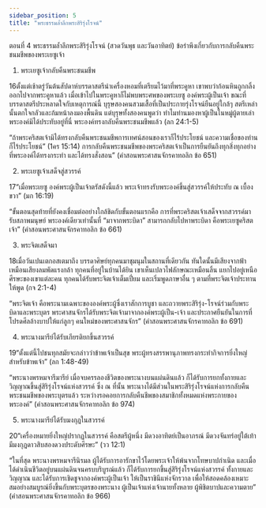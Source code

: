 ```yaml
---
sidebar_position: 5
title: "พระธรรมล้ำลึกพระสิริรุ่งโรจน์"
---
```


ตอนที่ 4 พระธรรมล้ำลึกพระสิริรุ่งโรจน์
(สวดวันพุธ และวันอาทิตย์)
ข้อรำพึงเกี่ยวกับการกลับคืนพระชนมชีพของพระเยซูเจ้า

1. พระเยซูเจ้ากลับคืนพระชนมชีพ

16ตั้งแต่เช้าตรู่วันต้นสัปดาห์บรรดาสตรีนำเครื่องหอมที่เตรียมไว้มาที่พระคูหา เขาพบว่าก้อนหินถูกกลิ้งออกไปจากพระคูหาแล้ว เมื่อเข้าไปในพระคูหาก็ไม่พบพระศพของพระเยซู องค์พระผู้เป็นเจ้า  ขณะที่บรรดาสตรีประหลาดใจกับเหตุการณ์นี้ บุรุษสองคนสวมเสื้อที่เป็นประกายรุ่งโรจน์ยืนอยู่ใกล้ๆ สตรีเหล่านั้นตกใจกลัวและก้มหน้าลงมองพื้นดิน แต่บุรุษทั้งสองคนพูดว่า ทำไมท่านมองหาผู้เป็นในหมู่ผู้ตายเล่า  พระองค์มิได้ประทับอยู่ที่นี่ พระองค์ทรงกลับคืนพระชนมชีพแล้ว (ลก 24:1-5)

“ถ้าพระคริสตเจ้ามิได้ทรงกลับคืนพระชนมชีพการเทศน์สอนของเราก็ไร้ประโยชน์ และความเชื่อของท่านก็ไร้ประโยชน์” (1คร 15:14) การกลับคืนพระชนมชีพของพระคริสตเจ้าเป็นการยืนยันถึงทุกสิ่งทุกอย่างที่พระองค์ได้ทรงกระทำ และได้ทรงสั่งสอน” (คำสอนพระศาสนจักรคาทอลิก ข้อ 651)


2. พระเยซูเจ้าเสด็จสู่สวรรค์

17“เมื่อพระเยซู องค์พระผู้เป็นเจ้าตรัสดังนี้แล้ว พระเจ้าทรงรับพระองค์ขึ้นสู่สวรรค์ให้ประทับ ณ เบื้องขวา” (มก 16:19)

“ขั้นตอนสุดท้ายที่ยังคงเชื่อมต่ออย่างใกล้ชิดกับขั้นตอนแรกคือ การที่พระคริสตเจ้าเสด็จจากสวรรค์มารับสภาพมนุษย์ พระองค์เดียวเท่านั้นที่ “มาจากพระบิดา” สามารถกลับไปหาพระบิดา คือพระเยซูคริสตเจ้า” (คำสอนพระศาสนจักรคาทอลิก ข้อ 661)




3. พระจิตเสด็จมา

18เมื่อวันเปนเตกอสเตมาถึง บรรดาศิษย์ทุกคนมาชุมนุมในสถานที่เดียวกัน ทันใดนั้นมีเสียงจากฟ้าเหมือนเสียงลมพัดแรงกล้า ทุกคนที่อยู่ในบ้านได้ยิน  เขาเห็นเปลวไฟลักษณะเหมือนลิ้น  แยกไปอยู่เหนือศีรษะของเขาแต่ละคน  ทุกคนได้รับพระจิตเจ้าเต็มเปี่ยม และเริ่มพูดภาษาอื่น ๆ ตามที่พระจิตเจ้าประทานให้พูด (กจ 2:1-4)

“พระจิตเจ้า คือพระนามเฉพาะขององค์พระผู้ซึ่งเราสักการบูชา และถวายพระสิริรุ่ง-โรจน์ร่วมกับพระบิดาและพระบุตร พระศาสนจักรได้รับพระจิตเจ้ามาจากองค์พระผู้เป็น-เจ้า และประกาศยืนยันในการที่โปรดศีลล้างบาปให้แก่ลูกๆ คนใหม่ของพระศาสนจักร”
(คำสอนพระศาสนจักรคาทอลิก ข้อ 691)


4. พระนางมารีย์ได้รับเกียรติยกขึ้นสวรรค์

19“ตั้งแต่นี้ไปชนทุกสมัยจะกล่าวว่าข้าพเจ้าเป็นสุข พระผู้ทรงสรรพานุภาพทรงกระทำกิจการยิ่งใหญ่สำหรับข้าพเจ้า” (ลก 1:48-49)

“พระนางพรหมจารีมารีย์ เมื่อจบครรลองชีวิตของพระนางบนแผ่นดินแล้ว ก็ได้รับการยกทั้งกายและวิญญาณขึ้นสู่สิริรุ่งโรจน์แห่งสวรรค์ ซึ่ง ณ ที่นั้น พระนางได้มีส่วนในพระสิริรุ่งโรจน์แห่งการกลับคืนพระชนมชีพของพระบุตรแล้ว ระหว่างรอคอยการกลับคืนชีพของสมาชิกทั้งหมดแห่งพระกายของพระองค์” (คำสอนพระศาสนจักรคาทอลิก ข้อ 974)



5. พระนางมารีย์ได้รับมงกุฎในสวรรค์

20“เครื่องหมายยิ่งใหญ่ปรากฏในสวรรค์ คือสตรีผู้หนึ่ง มีดวงอาทิตย์เป็นอาภรณ์ มีดวงจันทร์อยู่ใต้เท้า มีมงกุฎดาวสิบสองดวงประดับศีรษะ” (วว 12:1)

“ในที่สุด พระนางพรหมจารีนิรมล ผู้ได้รับการอารักขาไว้โดยพระเจ้าให้พ้นจากโทษบาปกำเนิด  และเมื่อได้ดำเนินชีวิตอยู่บนแผ่นดินจนครบบริบูรณ์แล้ว ก็ได้รับการยกขึ้นสู่สิริรุ่งโรจน์แห่งสวรรค์ ทั้งกายและวิญญาณ และได้รับการเชิดชูจากองค์พระผู้เป็นเจ้า ให้เป็นราชินีแห่งจักรวาล เพื่อให้สอดคล้องเหมาะสมอย่างสมบูรณ์ยิ่งขึ้นกับพระบุตรของพระนาง ผู้เป็นเจ้าแห่งเจ้านายทั้งหลาย ผู้พิชิตบาปและความตาย” (คำสอนพระศาสนจักรคาทอลิก ข้อ 966)